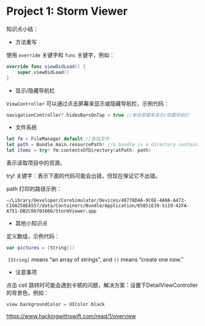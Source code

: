 # Project 1: Storm Viewer

知识点小结：



- 方法重写

使用 `override` 关键字和 `func` 关键字，例如：

```swift
override func viewDidLoad() {
	super.viewDidLoad()
}
```



- 显示/隐藏导航栏

`ViewController` 可以通过点击屏幕来显示或隐藏导航栏，示例代码：

```swift
navigationController?.hidesBarsOnTap = true //单击屏幕来显示/隐藏导航栏
```



- 文件系统

```swift
let fm = FileManager.default //查找文件
let path = Bundle.main.resourcePath! //a bundle is a directory containing our compiled program and all our assets. 即获取资源的路径
let items = try! fm.contentsOfDirectory(atPath: path)	
```

表示读取项目中的资源。



try! 关键字：表示下面的代码可能会出错，但现在保证它不出错。



path 打印的路径示例：

`~/Library/Developer/CoreSimulator/Devices/48778D4A-9C6E-4A0A-A472-C10A258EA557/data/Containers/Bundle/Application/65851E39-5119-42FA-A751-DB2C66701066/StormViewer.app`



- 其他小知识点

定义数组，示例代码：

```swift
var pictures = [String]()
```

 `[String]` means “an array of strings”, and `()` means “create one now.”



- 注意事项

点击 cell 跳转时可能会遇到卡顿的问题，解决方案：设置下DetailViewController的背景色，例如：

```swift
view.backgroundColor = UIColor.black
```





https://www.hackingwithswift.com/read/1/overview